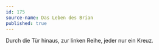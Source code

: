 ```yaml
---
id: 175
source-name: Das Leben des Brian
published: true
---
```

Durch die Tür hinaus, zur linken Reihe, jeder nur ein Kreuz.
